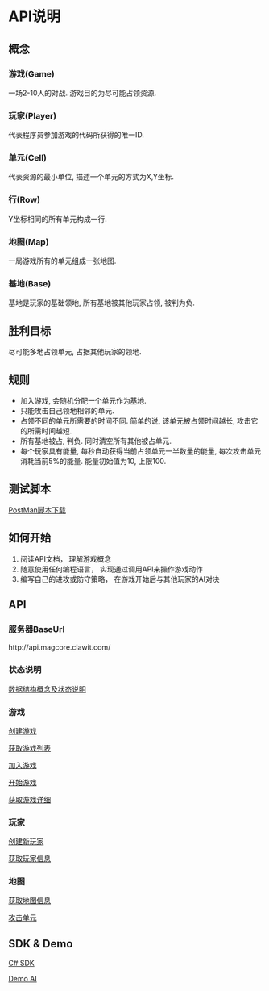 # API说明

## 概念

### 游戏(Game)
一场2-10人的对战. 游戏目的为尽可能占领资源.

### 玩家(Player)
代表程序员参加游戏的代码所获得的唯一ID.

### 单元(Cell)
代表资源的最小单位, 描述一个单元的方式为X,Y坐标.

### 行(Row)
Y坐标相同的所有单元构成一行.

### 地图(Map)
一局游戏所有的单元组成一张地图.

### 基地(Base)
基地是玩家的基础领地, 所有基地被其他玩家占领, 被判为负.


## 胜利目标
尽可能多地占领单元, 占据其他玩家的领地.


## 规则
- 加入游戏, 会随机分配一个单元作为基地.
- 只能攻击自己领地相邻的单元.
- 占领不同的单元所需要的时间不同. 简单的说, 该单元被占领时间越长, 攻击它的所需时间越短.
- 所有基地被占, 判负. 同时清空所有其他被占单元.
- 每个玩家具有能量, 每秒自动获得当前占领单元一半数量的能量, 每次攻击单元消耗当前5%的能量. 能量初始值为10, 上限100.

## 测试脚本
[PostMan脚本下载](/script/MagCore.postman_collection.json)


## 如何开始
1. 阅读API文档， 理解游戏概念
2. 随意使用任何编程语言， 实现通过调用API来操作游戏动作
3. 编写自己的进攻或防守策略， 在游戏开始后与其他玩家的AI对决


## API

### 服务器BaseUrl
ht<span></span>tp://api.magcore.clawit.com/

### 状态说明
[数据结构概念及状态说明](/docs/cn/DataMap_CN.md)

### 游戏
[创建游戏](/docs/cn/CreateGame_CN.md)

[获取游戏列表](/docs/cn/GameList_CN.md)

[加入游戏](/docs/cn/JoinGame_CN.md)

[开始游戏](/docs/cn/StartGame_CN.md)

[获取游戏详细](/docs/cn/GetGame_CN.md)

### 玩家
[创建新玩家](/docs/cn/CreatePlayer_CN.md)

[获取玩家信息](/docs/cn/GetPlayer_CN.md)

### 地图
[获取地图信息](/docs/cn/GetMap_CN.md)

[攻击单元](/docs/cn/Attack_CN.md)


## SDK & Demo
[C# SDK](/src/sdk/MagCore.Sdk)

[Demo AI](/src/sdk/JustRush)

